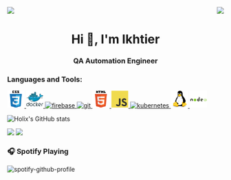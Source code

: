 <!-- <p align="center">
  Visitor count<br>
  <img src="https://profile-counter.glitch.me/holix13/count.svg" />
</p> -->

<p>
  <a href="https://count.getloli.com/"><img src="https://count.getloli.com/get/@:holix13"></a>
  <img src="https://weather-icon.journeyad.repl.co/@dubai?v=1" align="right">
</p>

<h1 align="center">Hi 👋, I'm Ikhtier</h1>
<h3 align="center">QA Automation Engineer</h3>

<h3 align="left">Languages and Tools:</h3>
<p align="left"> 
<a href="https://www.w3schools.com/css/" target="_blank"> <img src="https://raw.githubusercontent.com/devicons/devicon/master/icons/css3/css3-original-wordmark.svg" alt="css3" width="40" height="40"/> </a> 
<a href="https://www.docker.com/" target="_blank"> <img src="https://raw.githubusercontent.com/devicons/devicon/master/icons/docker/docker-original-wordmark.svg" alt="docker" width="40" height="40"/> </a> 
<a href="https://firebase.google.com/" target="_blank"> <img src="https://www.vectorlogo.zone/logos/firebase/firebase-icon.svg" alt="firebase" width="40" height="40"/> </a> 
<a href="https://git-scm.com/" target="_blank"> <img src="https://www.vectorlogo.zone/logos/git-scm/git-scm-icon.svg" alt="git" width="40" height="40"/> </a> 
<a href="https://www.w3.org/html/" target="_blank"> <img src="https://raw.githubusercontent.com/devicons/devicon/master/icons/html5/html5-original-wordmark.svg" alt="html5" width="40" height="40"/> </a> 
<a href="https://developer.mozilla.org/en-US/docs/Web/JavaScript" target="_blank"> <img src="https://raw.githubusercontent.com/devicons/devicon/master/icons/javascript/javascript-original.svg" alt="javascript" width="40" height="40"/> </a> 
<a href="https://kubernetes.io" target="_blank"> <img src="https://www.vectorlogo.zone/logos/kubernetes/kubernetes-icon.svg" alt="kubernetes" width="40" height="40"/> </a> 
<a href="https://www.linux.org/" target="_blank"> <img src="https://raw.githubusercontent.com/devicons/devicon/master/icons/linux/linux-original.svg" alt="linux" width="40" height="40"/> </a> 
<a href="https://nodejs.org" target="_blank"> <img src="https://raw.githubusercontent.com/devicons/devicon/master/icons/nodejs/nodejs-original-wordmark.svg" alt="nodejs" width="40" height="40"/> </a>

![Holix's GitHub stats](https://github-readme-stats.vercel.app/api?username=HOLIX13&show_icons=true&theme=radical)


![](https://raw.githubusercontent.com/holix13/github-stats-transparent/output/generated/overview.svg)
![](https://raw.githubusercontent.com/holix13/github-stats-transparent/output/generated/languages.svg)

### 🎧 Spotify Playing

![spotify-github-profile](/img/default.svg)

<!-- https://spotify-github-profile.vercel.app/api/view?uid=31kftouh357illan6barnci4oz3e&cover_image=true&theme=default&show_offline=false&background_color=121212&interchange=false -->